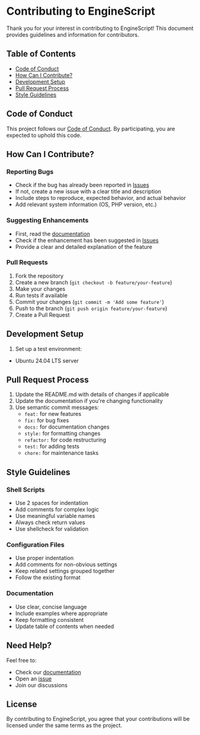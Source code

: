 # Contributing to EngineScript

Thank you for your interest in contributing to EngineScript! This document provides guidelines and information for contributors.

## Table of Contents
- [Code of Conduct](#code-of-conduct)
- [How Can I Contribute?](#how-can-i-contribute)
- [Development Setup](#development-setup)
- [Pull Request Process](#pull-request-process)
- [Style Guidelines](#style-guidelines)

## Code of Conduct

This project follows our [Code of Conduct](CODE_OF_CONDUCT.md). By participating, you are expected to uphold this code.

## How Can I Contribute?

### Reporting Bugs
- Check if the bug has already been reported in [Issues](https://github.com/EngineScript/EngineScript/issues)
- If not, create a new issue with a clear title and description
- Include steps to reproduce, expected behavior, and actual behavior
- Add relevant system information (OS, PHP version, etc.)

### Suggesting Enhancements
- First, read the [documentation](README.md)
- Check if the enhancement has been suggested in [Issues](https://github.com/EngineScript/EngineScript/issues)
- Provide a clear and detailed explanation of the feature

### Pull Requests
1. Fork the repository
2. Create a new branch (`git checkout -b feature/your-feature`)
3. Make your changes
4. Run tests if available
5. Commit your changes (`git commit -m 'Add some feature'`)
6. Push to the branch (`git push origin feature/your-feature`)
7. Create a Pull Request

## Development Setup

1. Set up a test environment:
- Ubuntu 24.04 LTS server

## Pull Request Process

1. Update the README.md with details of changes if applicable
2. Update the documentation if you're changing functionality
3. Use semantic commit messages:
   - `feat:` for new features
   - `fix:` for bug fixes
   - `docs:` for documentation changes
   - `style:` for formatting changes
   - `refactor:` for code restructuring
   - `test:` for adding tests
   - `chore:` for maintenance tasks

## Style Guidelines

### Shell Scripts
- Use 2 spaces for indentation
- Add comments for complex logic
- Use meaningful variable names
- Always check return values
- Use shellcheck for validation

### Configuration Files
- Use proper indentation
- Add comments for non-obvious settings
- Keep related settings grouped together
- Follow the existing format

### Documentation
- Use clear, concise language
- Include examples where appropriate
- Keep formatting consistent
- Update table of contents when needed

## Need Help?

Feel free to:
- Check our [documentation](README.md)
- Open an [issue](https://github.com/EngineScript/EngineScript/issues)
- Join our discussions

## License

By contributing to EngineScript, you agree that your contributions will be licensed under the same terms as the project.